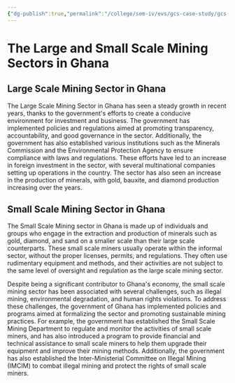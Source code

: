 ```yaml
---
{"dg-publish":true,"permalink":"/college/sem-iv/evs/gcs-case-study/gcs-small-scale-and-large-scale-mining/"}
---
```


# The Large and Small Scale Mining Sectors in Ghana

## Large Scale Mining Sector in Ghana
The Large Scale Mining Sector in Ghana has seen a steady growth in recent years, thanks to the government's efforts to create a conducive environment for investment and business. The government has implemented policies and regulations aimed at promoting transparency, accountability, and good governance in the sector. Additionally, the government has also established various institutions such as the Minerals Commission and the Environmental Protection Agency to ensure compliance with laws and regulations. These efforts have led to an increase in foreign investment in the sector, with several multinational companies setting up operations in the country. The sector has also seen an increase in the production of minerals, with gold, bauxite, and diamond production increasing over the years.

## Small Scale Mining Sector in Ghana
The Small Scale Mining sector in Ghana is made up of individuals and groups who engage in the extraction and production of minerals such as gold, diamond, and sand on a smaller scale than their large scale counterparts. These small scale miners usually operate within the informal sector, without the proper licenses, permits, and regulations. They often use rudimentary equipment and methods, and their activities are not subject to the same level of oversight and regulation as the large scale mining sector.

Despite being a significant contributor to Ghana's economy, the small scale mining sector has been associated with several challenges, such as illegal mining, environmental degradation, and human rights violations. To address these challenges, the government of Ghana has implemented policies and programs aimed at formalizing the sector and promoting sustainable mining practices. For example, the government has established the Small Scale Mining Department to regulate and monitor the activities of small scale miners, and has also introduced a program to provide financial and technical assistance to small scale miners to help them upgrade their equipment and improve their mining methods. Additionally, the government has also established the Inter-Ministerial Committee on Illegal Mining (IMCIM) to combat illegal mining and protect the rights of small scale miners.
